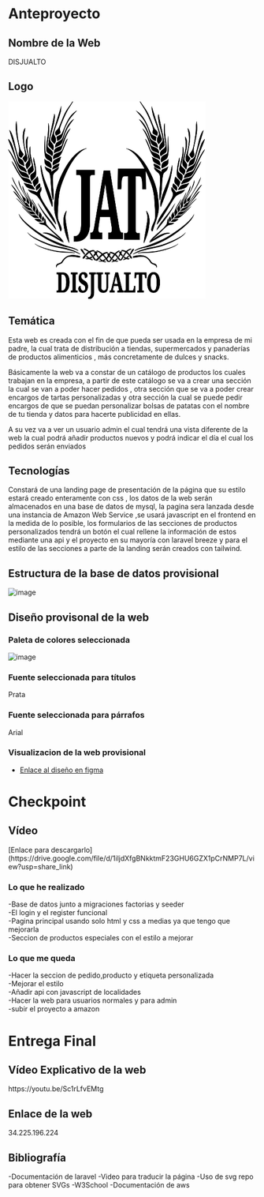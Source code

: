 
<h1>Anteproyecto </h1>
<h2>Nombre de la Web</h2>
DISJUALTO

<h2>Logo</h2>
<div style="display:block;
margin:auto;"><img src="https://github.com/aalmfer2001/proyectoFinal/blob/main/logoProyectoFinal.svg" width=400 height=400></img></div>


<h2>Temática</h2>

Esta web es creada con el fin de que pueda ser usada en la empresa de mi padre, la cual trata de distribución a tiendas, supermercados  y panaderías de productos alimenticios , más concretamente de dulces y snacks. 

Básicamente la web va a constar de un catálogo de productos los cuales trabajan en la empresa, a partir de este catálogo se va a crear una sección la cual se van a poder hacer pedidos , otra sección que se va a poder crear encargos de tartas personalizadas y otra sección la cual se puede pedir encargos de que se puedan personalizar bolsas de patatas con el nombre de tu tienda y datos para hacerte publicidad en ellas.

A su vez va a ver un usuario admin el cual tendrá una vista diferente de la web la cual podrá añadir productos nuevos y podrá indicar el día el cual los pedidos serán enviados

<h2>Tecnologías</h2>

Constará de una landing page de presentación de la página que su estilo estará creado enteramente con css , los datos de la web serán almacenados en una base de datos de mysql, la pagina sera lanzada desde una instancia de Amazon Web Service ,se usará javascript en el frontend en la medida de lo posible, los formularios de las secciones de productos personalizados tendrá un botón el cual rellene la información de estos mediante una api y el proyecto en su mayoría con laravel breeze y para el estilo de las secciones a parte de la landing serán creados con tailwind.


<h2>Estructura de la base de datos provisional</h2>

![image](https://user-images.githubusercontent.com/123627142/230653649-0d40b96e-2294-4c6c-a173-06fcbd64a944.png)

<h2>Diseño provisonal de la web</h2>

<h3>Paleta de colores seleccionada</h3>

![image](https://user-images.githubusercontent.com/123627142/230800700-ef962d0d-de52-4768-a042-835711389f73.png)

<h3>Fuente seleccionada para títulos</h3>

Prata

<h3>Fuente seleccionada para párrafos</h3>

Arial

<h3>Visualizacion de la web provisional</h3>

- [Enlace al diseño en figma](https://www.figma.com/file/njiOFnphpiaWEPNLJFJ4qB/proyectoFinal_DISJUALTO?node-id=0%3A1&t=WBlKsXo1qxRqiOiM-1)


<h1>Checkpoint </h1>
<h2>Vídeo</h2>
[Enlace para descargarlo](https://drive.google.com/file/d/1iljdXfgBNkktmF23GHU6GZX1pCrNMP7L/view?usp=share_link)

<h3>Lo que he realizado</h3>
-Base de datos junto a migraciones factorias y seeder<br>
-El login y el register funcional <br>
-Pagina principal usando solo html y css a medias ya que tengo que mejorarla<br>
-Seccion de productos especiales con el estilo a mejorar<br>

<h3>Lo que me queda</h3>
-Hacer la seccion de pedido,producto y etiqueta personalizada<br>
-Mejorar el estilo<br>
-Añadir api con javascript de localidades<br>
-Hacer la web para usuarios normales y para admin<br>
-subir el proyecto a amazon<br>

<h1>Entrega Final</h1>

<h2>Vídeo Explicativo de la web</h2>
https://youtu.be/Sc1rLfvEMtg

<h2>Enlace de la web</h2>
34.225.196.224

<h2>Bibliografía</h2>
-Documentación de laravel
-Video para traducir la página
-Uso de svg repo para obtener SVGs
-W3School
-Documentación de aws

